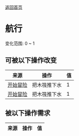 [返回首页](index.md)  
# 航行  
变化范围: 0 ~ 1  
## 可被以下操作改变  
来源  |  操作  |  值  
----  |  ----  |  ----  
[开始冒险](Start_Raft.md)  |  把木筏推下水  |  1  
[开始冒险](Start_RaftAtoll.md)  |  把木筏推下水  |  1  
## 被以下操作需求  
来源  |  操作  |  值  
----  |  ----  |  ----  
